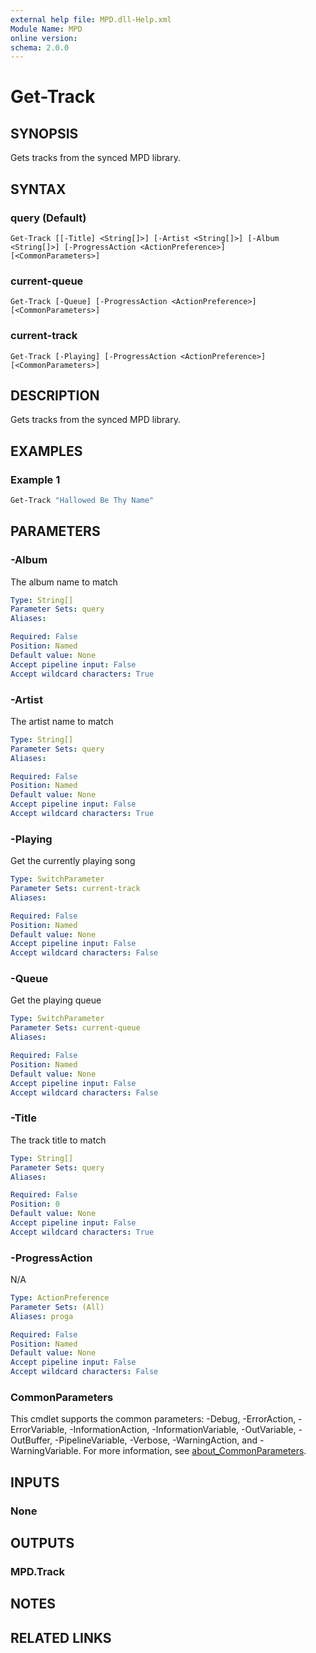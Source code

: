 ```yaml
---
external help file: MPD.dll-Help.xml
Module Name: MPD
online version:
schema: 2.0.0
---
```


# Get-Track

## SYNOPSIS
Gets tracks from the synced MPD library.

## SYNTAX

### query (Default)
```
Get-Track [[-Title] <String[]>] [-Artist <String[]>] [-Album <String[]>] [-ProgressAction <ActionPreference>]
[<CommonParameters>]
```

### current-queue
```
Get-Track [-Queue] [-ProgressAction <ActionPreference>] [<CommonParameters>]
```

### current-track
```
Get-Track [-Playing] [-ProgressAction <ActionPreference>] [<CommonParameters>]
```

## DESCRIPTION
Gets tracks from the synced MPD library.

## EXAMPLES

### Example 1
```powershell
Get-Track "Hallowed Be Thy Name"
```


## PARAMETERS

### -Album
The album name to match

```yaml
Type: String[]
Parameter Sets: query
Aliases:

Required: False
Position: Named
Default value: None
Accept pipeline input: False
Accept wildcard characters: True
```

### -Artist
The artist name to match

```yaml
Type: String[]
Parameter Sets: query
Aliases:

Required: False
Position: Named
Default value: None
Accept pipeline input: False
Accept wildcard characters: True
```

### -Playing
Get the currently playing song

```yaml
Type: SwitchParameter
Parameter Sets: current-track
Aliases:

Required: False
Position: Named
Default value: None
Accept pipeline input: False
Accept wildcard characters: False
```

### -Queue
Get the playing queue

```yaml
Type: SwitchParameter
Parameter Sets: current-queue
Aliases:

Required: False
Position: Named
Default value: None
Accept pipeline input: False
Accept wildcard characters: False
```

### -Title
The track title to match

```yaml
Type: String[]
Parameter Sets: query
Aliases:

Required: False
Position: 0
Default value: None
Accept pipeline input: False
Accept wildcard characters: True
```

### -ProgressAction
N/A

```yaml
Type: ActionPreference
Parameter Sets: (All)
Aliases: proga

Required: False
Position: Named
Default value: None
Accept pipeline input: False
Accept wildcard characters: False
```

### CommonParameters
This cmdlet supports the common parameters: -Debug, -ErrorAction, -ErrorVariable, -InformationAction, -InformationVariable, -OutVariable, -OutBuffer, -PipelineVariable, -Verbose, -WarningAction, and -WarningVariable. For more information, see [about_CommonParameters](http://go.microsoft.com/fwlink/?LinkID=113216).

## INPUTS

### None

## OUTPUTS

### MPD.Track

## NOTES

## RELATED LINKS
